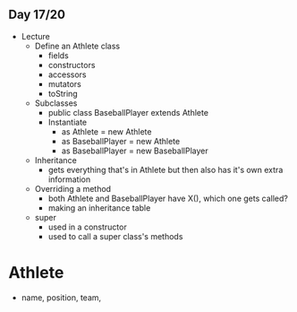 ## Day 17/20

+ Lecture
  - Define an Athlete class
    - fields
    - constructors
    - accessors
    - mutators
    - toString
  - Subclasses
    - public class BaseballPlayer extends Athlete
    - Instantiate
      - as Athlete = new Athlete
      - as BaseballPlayer = new Athlete
      - as BaseballPlayer = new BaseballPlayer
  - Inheritance
    - gets everything that's in Athlete but then also has it's own extra information
  - Overriding a method
    - both Athlete and BaseballPlayer have X(), which one gets called?
    - making an inheritance table
  - super
    - used in a constructor
    - used to call a super class's methods

# Athlete
- name, position, team,
